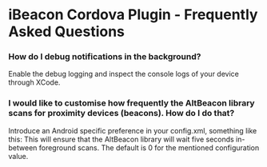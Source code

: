 # iBeacon Cordova Plugin - Frequently Asked Questions

### How do I debug notifications in the background?

Enable the debug logging and inspect the console logs of your device through XCode.


### I would like to customise how frequently the AltBeacon library scans for proximity devices (beacons). How do I do that?

Introduce an Android specific preference in your config.xml, something like this:
    <preference name="com.unarin.cordova.beacon.android.altbeacon.ForegroundBetweenScanPeriod" value="5000" />
This will ensure that the AltBeacon library will wait five seconds in-between foreground scans.
The default is 0 for the mentioned configuration value.
